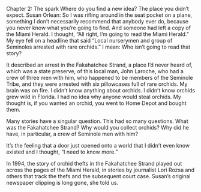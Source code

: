 Chapter 2: The spark 
Where do you find a new idea? The place you didn’t expect.
Susan Orlean: So I was rifling around in the seat pocket on a plane, something I don’t necessarily recommend that anybody ever do, because you never know what you’re going to find. And someone had left a copy of the Miami Herald. I thought, “All right, I’m going to read the Miami Herald.” My eye fell on a headline that said “Local nurserymen and group of Seminoles arrested with rare orchids.” I mean: Who isn’t going to read that story? 

It described an arrest in the Fakahatchee Strand, a place I’d never heard of, which was a state preserve, of this local man, John Laroche, who had a crew of three men with him, who happened to be members of the Seminole Tribe, and they were arrested with six pillowcases full of rare orchids. My brain was on fire. I didn’t know anything about orchids. I didn’t know orchids grew wild in Florida. I had no idea why anyone would steal orchids. My thought is, if you wanted an orchid, you went to Home Depot and bought them.

Many stories have a singular question. This had so many questions. What was the Fakahatchee Strand? Why would you collect orchids? Why did he have, in particular, a crew of Seminole men with him? 

It’s the feeling that a door just opened onto a world that I didn’t even know existed and I thought, “I need to know more.” 


In 1994, the story of orchid thefts in the Fakahatchee Strand played out across the pages of the Miami Herald, in stories by journalist Lori Rozsa and others that track the thefs and the subsequent court case. Susan’s original newspaper clipping is long gone, she told us.
